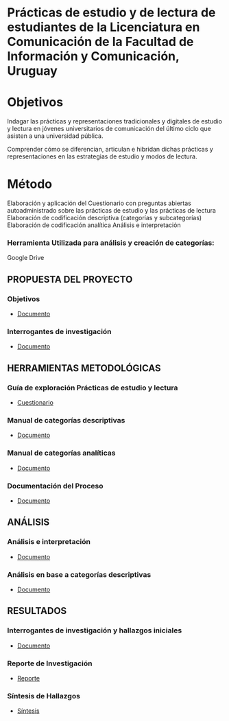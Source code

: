 # Prácticas de estudio y de lectura de estudiantes de la Licenciatura en Comunicación de la Facultad de Información y Comunicación, Uruguay


# Objetivos

Indagar las prácticas y representaciones tradicionales y digitales de estudio y lectura en jóvenes universitarios de comunicación del último ciclo que asisten a una universidad pública.

Comprender cómo se diferencian, articulan e hibridan dichas prácticas y representaciones en las estrategias de estudio y modos de lectura.

# Método

Elaboración y aplicación del Cuestionario con preguntas abiertas autoadministrado sobre las prácticas de estudio y las prácticas de lectura
Elaboración de codificación descriptiva (categorías y subcategorías)
Elaboración de codificación analítica
Análisis e interpretación

### Herramienta Utilizada para análisis y creación de categorías: 
Google Drive



## PROPUESTA DEL PROYECTO

### Objetivos
- [Documento](https://github.com/magelacabrera/Pr-cticas_estudio_lectura/blob/main/PropuestaDelProyecto/OBJETIVOS.md)

### Interrogantes de investigación
- [Documento](https://github.com/magelacabrera/Pr-cticas_estudio_lectura/blob/main/PropuestaDelProyecto/INTERROGANTES.md)

## HERRAMIENTAS METODOLÓGICAS

### Guía de exploración Prácticas de estudio y lectura
- [Cuestionario](https://github.com/magelacabrera/Pr-cticas_estudio_lectura/blob/main/HerramientasMetodologicas/GUIA_EXPLORACION.md)

### Manual de categorías descriptivas
- [Documento](https://github.com/magelacabrera/Pr-cticas_estudio_lectura/blob/main/HerramientasMetodologicas/MANUAL_CATEGORIAS_DESCRIPTIVAS.md)

### Manual de categorías analíticas
- [Documento](https://github.com/magelacabrera/Pr-cticas_estudio_lectura/blob/main/HerramientasMetodologicas/MANUAL_CATEGORIAS_ANALITICAS.md)

### Documentación del Proceso
- [Documento](https://github.com/magelacabrera/Pr-cticas_estudio_lectura/blob/main/HerramientasMetodologicas/DOC_PROCESO.md)


## ANÁLISIS

### Análisis e interpretación
- [Documento](https://github.com/magelacabrera/Pr-cticas_estudio_lectura/blob/main/Analisis/ANALISIS_E_INTERPRETACION.md)
### Análisis en base a categorías descriptivas
- [Documento](https://github.com/magelacabrera/Pr-cticas_estudio_lectura/blob/main/Resultados/--------.md)


## RESULTADOS 

### Interrogantes de investigación y hallazgos iniciales
- [Documento](https://github.com/magelacabrera/Pr-cticas_estudio_lectura/blob/main/Resultados/SINTESISDEHALLAZGOS.md)

### Reporte de Investigación 
- [Reporte](https://github.com/magelacabrera/Pr-cticas_estudio_lectura/blob/main/Resultados/INFORME.md)

### Síntesis de Hallazgos
- [Síntesis](https://github.com/magelacabrera/Pr-cticas_estudio_lectura/blob/main/Resultados/SINTESISDEHALLAZGOS.md)
